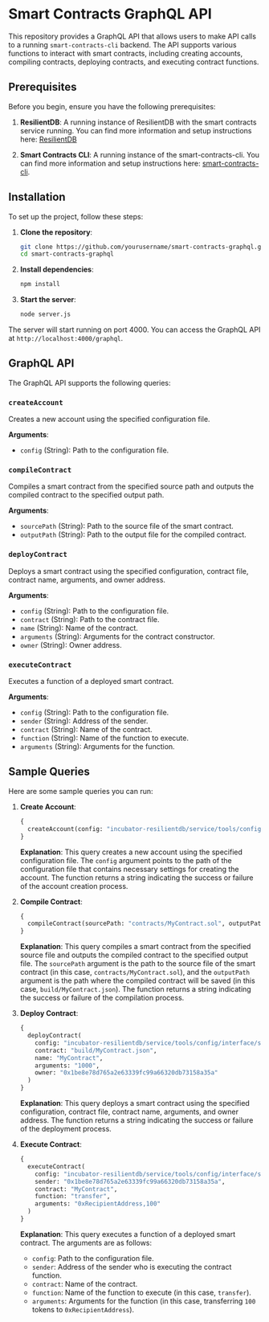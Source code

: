# Smart Contracts GraphQL API

This repository provides a GraphQL API that allows users to make API calls to a running `smart-contracts-cli` backend. The API supports various functions to interact with smart contracts, including creating accounts, compiling contracts, deploying contracts, and executing contract functions.

## Prerequisites

Before you begin, ensure you have the following prerequisites:

1. **ResilientDB**: A running instance of ResilientDB with the smart contracts service running. You can find more information and setup instructions here: [ResilientDB](https://github.com/apache/incubator-resilientdb)

2. **Smart Contracts CLI**: A running instance of the smart-contracts-cli. You can find more information and setup instructions here: [smart-contracts-cli](https://github.com/ResilientEcosystem/ResContract).

## Installation

To set up the project, follow these steps:

1. **Clone the repository**:
    ```sh
    git clone https://github.com/yourusername/smart-contracts-graphql.git
    cd smart-contracts-graphql
    ```

2. **Install dependencies**:
    ```sh
    npm install
    ```

3. **Start the server**:
    ```sh
    node server.js
    ```

The server will start running on port 4000. You can access the GraphQL API at `http://localhost:4000/graphql`.

## GraphQL API

The GraphQL API supports the following queries:

### `createAccount`

Creates a new account using the specified configuration file.

**Arguments**:
- `config` (String): Path to the configuration file.


### `compileContract`

Compiles a smart contract from the specified source path and outputs the compiled contract to the specified output path.

**Arguments**:

-   `sourcePath`  (String): Path to the source file of the smart contract.
-   `outputPath`  (String): Path to the output file for the compiled contract.

### `deployContract`

Deploys a smart contract using the specified configuration, contract file, contract name, arguments, and owner address.

**Arguments**:

-   `config`  (String): Path to the configuration file.
-   `contract`  (String): Path to the contract file.
-   `name`  (String): Name of the contract.
-   `arguments`  (String): Arguments for the contract constructor.
-   `owner`  (String): Owner address.



### `executeContract`

Executes a function of a deployed smart contract.

**Arguments**:

-   `config`  (String): Path to the configuration file.
-   `sender`  (String): Address of the sender.
-   `contract`  (String): Name of the contract.
-   `function`  (String): Name of the function to execute.
-   `arguments`  (String): Arguments for the function.

## Sample Queries

Here are some sample queries you can run:

1.  **Create Account**:
    
    ```graphql
    {
      createAccount(config: "incubator-resilientdb/service/tools/config/interface/service.config")
    }
    ```
	**Explanation**: This query creates a new account using the specified configuration file. The `config` argument points to the path of the configuration file that contains necessary settings for creating the account. The function returns a string indicating the success or failure of the account creation process.
    
2.  **Compile Contract**:
    
    ```graphql
    {
      compileContract(sourcePath: "contracts/MyContract.sol", outputPath: "build/MyContract.json")
    }
    ```
	**Explanation**: This query compiles a smart contract from the specified source file and outputs the compiled contract to the specified output file. The `sourcePath` argument is the path to the source file of the smart contract (in this case, `contracts/MyContract.sol`), and the `outputPath` argument is the path where the compiled contract will be saved (in this case, `build/MyContract.json`). The function returns a string indicating the success or failure of the compilation process.
    
3.  **Deploy Contract**:
    
    ```graphql
    {
      deployContract(
        config: "incubator-resilientdb/service/tools/config/interface/service.config",
        contract: "build/MyContract.json",
        name: "MyContract",
        arguments: "1000",
        owner: "0x1be8e78d765a2e63339fc99a66320db73158a35a"
      )
    }
    ```
    **Explanation**: This query deploys a smart contract using the specified configuration, contract file, contract name, arguments, and owner address. The function returns a string indicating the success or failure of the deployment process.
    
4.  **Execute Contract**:
    
    ```graphql
    {
      executeContract(
        config: "incubator-resilientdb/service/tools/config/interface/service.config",
        sender: "0x1be8e78d765a2e63339fc99a66320db73158a35a",
        contract: "MyContract",
        function: "transfer",
        arguments: "0xRecipientAddress,100"
      )
    }
    ```
    **Explanation**: This query executes a function of a deployed smart contract. The arguments are as follows:

	-   `config`: Path to the configuration file.
	-   `sender`: Address of the sender who is executing the contract function.
	-   `contract`: Name of the contract.
	-   `function`: Name of the function to execute (in this case,  `transfer`).
	-   `arguments`: Arguments for the function (in this case, transferring  `100`  tokens to  `0xRecipientAddress`).
